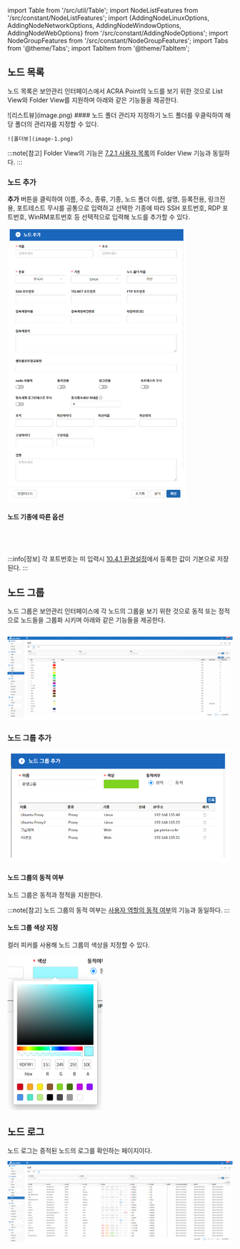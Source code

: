 import Table from '/src/util/Table';
import NodeListFeatures from '/src/constant/NodeListFeatures';
import {AddingNodeLinuxOptions, AddingNodeNetworkOptions, AddingNodeWindowOptions, AddingNodeWebOptions} from '/src/constant/AddingNodeOptions';
import NodeGroupFeatures from '/src/constant/NodeGroupFeatures';
import Tabs from '@theme/Tabs';
import TabItem from '@theme/TabItem';


## 노드 목록

노드 목록은 보안관리 인터페이스에서 ACRA Point의 노드를 보기 위한 것으로 List View와 Folder View를 지원하며 아래와 같은 기능들을 제공한다. 

<Table tableData={NodeListFeatures}/>

<Tabs>
  <TabItem value="리스트뷰" label="리스트뷰">
	![리스트뷰](image.png)  
  </TabItem>
  <TabItem value="폴더뷰" label="폴더뷰" default>
	#### 노드 폴더 관리자 지정하기
	노드 폴더를 우클릭하여 해당 폴더의 관리자를 지정할 수 있다.

	![폴더뷰](image-1.png)  

  :::note[참고]
  Folder View의 기능은 [7.2.1 사용자 목록](http://localhost:3000/docs/자원/7.2%20사용자/#폴더의-생성수정삭제)의 Folder View 기능과 동일하다.
  :::
  </TabItem>
</Tabs>

### 노드 추가
**추가** 버튼을 클릭하여 이름, 주소, 종류, 기종, 노드 폴더 이름, 설명, 등록전용, 링크전용, 포트테스트 무시를 공통으로 입력하고 선택한 기종에 따라 SSH 포트번호, RDP 포트번호, WinRM포트번호 등 선택적으로 입력해 노드를 추가할 수 있다.

![노드 추가](image-2.png)

#### 노드 기종에 따른 옵션

<Tabs>
  <TabItem value="리눅스/HPUX/AIX/Solaris" label="리눅스/HPUX/AIX/Solaris" default>
    <Table tableData={AddingNodeLinuxOptions}/>
  </TabItem>
  <TabItem value="Network" label="Network">
    <Table tableData={AddingNodeNetworkOptions}/>
  </TabItem>
  <TabItem value="Window" label="Window" >
    <Table tableData={AddingNodeWindowOptions}/>
</TabItem>
  <TabItem value="Web" label="Web" >
    <Table tableData={AddingNodeWebOptions}/>
</TabItem>
</Tabs>

:::info[정보]
  각 포트번호는 미 입력시 [10.4.1 환경설정](http://localhost:3000/docs/관리/10.4%20제품설정/10.4.1%20환경설정/)에서 등록한 값이 기본으로 저장된다.
:::

## 노드 그룹

노드 그룹은 보안관리 인터페이스에 각 노드의 그룹을 보기 위한 것으로 동적 또는 정적으로 노드들을 그룹화 시키며 아래와 같은 기능들을 제공한다.

<Table tableData={NodeGroupFeatures}/>

![노드 그룹](image-3.png)

### 노드 그룹 추가
![노드 그룹 추가](image-4.png)


#### 노드 그룹의 동적 여부

노드 그룹은 동적과 정적을 지원한다.

:::note[참고]
  노드 그룹의 동적 여부는 [사용자 역할의 동적 여부](http://localhost:3000/docs/자원/7.2%20사용자/#사용자-역할의-동적-여부)의 기능과 동일하다.
:::

#### 노드 그룹 색상 지정
컬러 피커를 사용해 노드 그룹의 색상을 지정할 수 있다.  

![노드 그룹 색상 지정](image-6.png)


## 노드 로그

노드 로그는 증적된 노드의 로그를 확인하는 페이지이다.

![노드 로그](image-5.png)